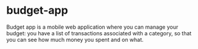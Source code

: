 # budget-app
Budget app is a mobile web application where you can manage your budget: you have a list of transactions associated with a category, so that you can see how much money you spent and on what.
